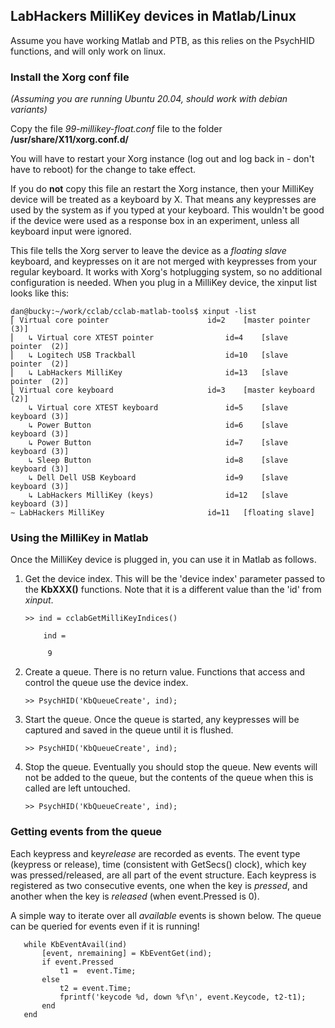 ## LabHackers MilliKey devices in Matlab/Linux

Assume you have working Matlab and PTB,  as this relies on the PsychHID functions, and will only work on linux. 

### Install the Xorg conf file

*(Assuming you are running Ubuntu 20.04, should work with debian variants)* 

Copy the file *99-millikey-float.conf* file to the folder **/usr/share/X11/xorg.conf.d/**

You will have to restart your Xorg instance (log out and log back in - don't have to reboot) for the change to take effect. 

If you do **not** copy this file an restart the Xorg instance, then your MilliKey device will be treated as a keyboard by X. That means any keypresses are
used by the system as if you typed at your keyboard. This wouldn't be good if the device were used as a response box in an experiment, unless all keyboard input were ignored.
 
This file tells the Xorg server to leave the device as a *floating slave* keyboard, and keypresses on it are not merged with keypresses from your regular keyboard. 
It works with Xorg's hotplugging system, so no additional configuration is needed. When you plug in a MilliKey device, the xinput list looks like this:


```shell
dan@bucky:~/work/cclab/cclab-matlab-tools$ xinput -list
⎡ Virtual core pointer                    	id=2	[master pointer  (3)]
⎜   ↳ Virtual core XTEST pointer              	id=4	[slave  pointer  (2)]
⎜   ↳ Logitech USB Trackball                  	id=10	[slave  pointer  (2)]
⎜   ↳ LabHackers MilliKey                     	id=13	[slave  pointer  (2)]
⎣ Virtual core keyboard                   	id=3	[master keyboard (2)]
    ↳ Virtual core XTEST keyboard             	id=5	[slave  keyboard (3)]
    ↳ Power Button                            	id=6	[slave  keyboard (3)]
    ↳ Power Button                            	id=7	[slave  keyboard (3)]
    ↳ Sleep Button                            	id=8	[slave  keyboard (3)]
    ↳ Dell Dell USB Keyboard                  	id=9	[slave  keyboard (3)]
    ↳ LabHackers MilliKey (keys)              	id=12	[slave  keyboard (3)]
∼ LabHackers MilliKey                     	id=11	[floating slave]
```

### Using the MilliKey in Matlab

Once the MilliKey device is plugged in, you can use it in Matlab as follows. 

1. Get the device index. This will be the 'device index' parameter passed to the **KbXXX()** functions. Note that it is a different value than the 'id' from *xinput*. 

    ```
    >> ind = cclabGetMilliKeyIndices()
    
        ind =
       
         9
    ```

2. Create a queue. There is no return value. Functions that access and control the queue use the device index. 

    ```
    >> PsychHID('KbQueueCreate', ind);
    ```

3. Start the queue. Once the queue is started, any keypresses will be captured and saved in the queue until it is flushed.

    ```
    >> PsychHID('KbQueueCreate', ind);
    ```

4. Stop the queue. Eventually you should stop the queue. New events will not be added to the queue, but the contents of the queue when this is called are left untouched. 

    ```
    >> PsychHID('KbQueueCreate', ind);
    ```

### Getting events from the queue

Each keypress and key*release* are recorded as events. The event type (keypress or release), time (consistent with GetSecs() clock), which key was pressed/released, are all part of the event structure. Each keypress is registered as two consecutive events, one when the key is *pressed*, and another when the key is *released* (when event.Pressed is 0).

A simple way to iterate over all *available* events is shown below. The queue can be queried for events even if it is running! 

```
   while KbEventAvail(ind)
       [event, nremaining] = KbEventGet(ind);
       if event.Pressed
           t1 =  event.Time;
       else
           t2 = event.Time;
           fprintf('keycode %d, down %f\n', event.Keycode, t2-t1);
       end
   end

```
    
